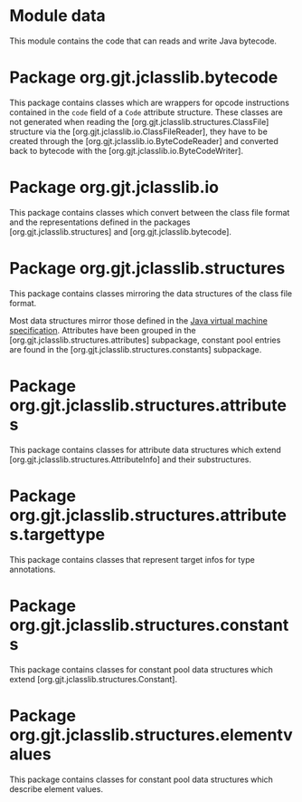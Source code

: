 # Module data

This module contains the code that can reads and write Java bytecode.

# Package org.gjt.jclasslib.bytecode

This package contains classes which are wrappers for opcode instructions contained
in the `code` field of a `Code` attribute structure. These classes are not
generated when reading the [org.gjt.jclasslib.structures.ClassFile] structure via
the [org.gjt.jclasslib.io.ClassFileReader], they have to be created through the
[org.gjt.jclasslib.io.ByteCodeReader] and converted back to bytecode with the
[org.gjt.jclasslib.io.ByteCodeWriter].


# Package org.gjt.jclasslib.io

This package contains classes which convert between the class file format and
the representations defined in the packages [org.gjt.jclasslib.structures]
and [org.gjt.jclasslib.bytecode].


# Package org.gjt.jclasslib.structures

This package contains classes mirroring the data structures of the class file format.

Most data structures mirror those defined in the 
[Java virtual machine specification](http://java.sun.com/docs/books/vmspec/).
Attributes have been grouped in the [org.gjt.jclasslib.structures.attributes] subpackage, 
constant pool entries are found in the [org.gjt.jclasslib.structures.constants] subpackage.


# Package org.gjt.jclasslib.structures.attributes

This package contains classes for attribute data structures which extend 
[org.gjt.jclasslib.structures.AttributeInfo] and their substructures.

 
# Package org.gjt.jclasslib.structures.attributes.targettype

This package contains classes that represent target infos for type annotations.

 
# Package org.gjt.jclasslib.structures.constants
 
This package contains classes for constant pool data structures which extend 
[org.gjt.jclasslib.structures.Constant].


# Package org.gjt.jclasslib.structures.elementvalues

This package contains classes for constant pool data structures which describe element values.
